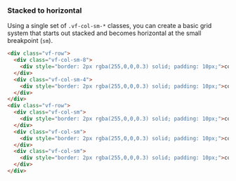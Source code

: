 
### Stacked to horizontal

Using a single set of `.vf-col-sm-*` classes, you can create a basic grid system that starts out stacked and becomes horizontal at the small breakpoint (`sm`).

```html
<div class="vf-row">
  <div class="vf-col-sm-8">
    <div style="border: 2px rgba(255,0,0,0.3) solid; padding: 10px;">col-sm-8</div>
  </div>
  <div class="vf-col-sm-4">
    <div style="border: 2px rgba(255,0,0,0.3) solid; padding: 10px;">col-sm-4</div>
  </div>
</div>
<div class="vf-row">
  <div class="vf-col-sm">
    <div style="border: 2px rgba(255,0,0,0.3) solid; padding: 10px;">col-sm</div>
  </div>
  <div class="vf-col-sm">
    <div style="border: 2px rgba(255,0,0,0.3) solid; padding: 10px;">col-sm</div>
  </div>
  <div class="vf-col-sm">
    <div style="border: 2px rgba(255,0,0,0.3) solid; padding: 10px;">col-sm</div>
  </div>
</div>
```
